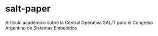 # salt-paper
Artículo académico sobre la Central Operativa SAL/T para el Congreso Argentino de Sistemas Embebidos
